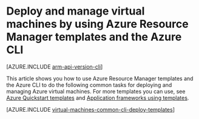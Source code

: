 <!-- ARM: tested -->

<properties
	pageTitle="Deploy and manage VM with templates | Azure"
	description="Deploy and manage the most common configurations for Azure virtual machines using Resource Manager templates and Azure CLI."
	services="virtual-machines-linux"
	documentationCenter=""
	authors="squillace"
	manager="timlt"
	editor=""
	tags="azure-resource-manager"/>

<tags
	ms.service="virtual-machines-linux"
	ms.date="03/31/2016"
	wacn.date=""/>

# Deploy and manage virtual machines by using Azure Resource Manager templates and the Azure CLI

[AZURE.INCLUDE [arm-api-version-cli](../includes/arm-api-version-cli.md)]

This article shows you how to use Azure Resource Manager templates and the Azure CLI to do the following common tasks for deploying and managing Azure virtual machines. For more templates you can use, see [Azure Quickstart templates](https://azure.microsoft.com/documentation/templates/) and [Application frameworks using templates](/documentation/articles/virtual-machines-linux-app-frameworks/).


[AZURE.INCLUDE [virtual-machines-common-cli-deploy-templates](../includes/virtual-machines-common-cli-deploy-templates.md)]

